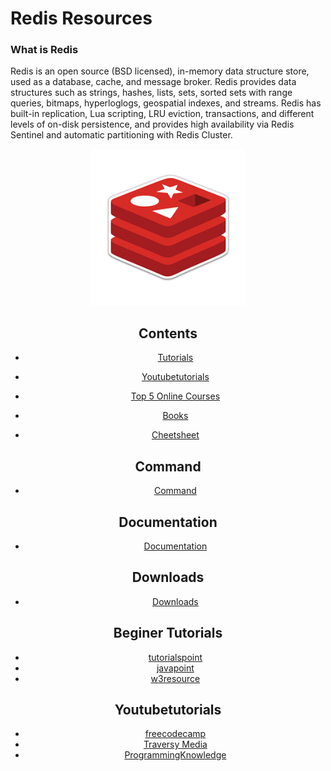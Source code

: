 # Redis Resources
### What is Redis
Redis is an open source (BSD licensed), in-memory data structure store, used as a database, cache, and message broker. Redis provides data structures such as strings, hashes, lists, sets, sorted sets with range queries, bitmaps, hyperloglogs, geospatial indexes, and streams. Redis has built-in replication, Lua scripting, LRU eviction, transactions, and different levels of on-disk persistence, and provides high availability via Redis Sentinel and automatic partitioning with Redis Cluster. 

<div align="center">
	<code><img height="250" src="https://raw.githubusercontent.com/github/explore/80688e429a7d4ef2fca1e82350fe8e3517d3494d/topics/redis/redis.png"></code>
</div>
<div align="center">

## Contents

- [Tutorials](#beginer-tutorials)<br/> 

- [ Youtubetutorials](#beginer-tutorials)<br/> 

- [Top 5 Online Courses](#beginer-tutorials)<br/> 

- [Books](#beginer-tutorials)<br/> 

- [Cheetsheet](https://gist.github.com/LeCoupa/1596b8f359ad8812c7271b5322c30946)

## Command
- [Command](https://redis.io/commands)

## Documentation
- [Documentation](https://redis.io/documentation)

## Downloads
- [Downloads](https://redis.io/download)

## Beginer Tutorials
- [tutorialspoint ](https://www.tutorialspoint.com/redis/index.htm)
- [javapoint](https://www.javatpoint.com/redis-tutorial)
- [w3resource](https://www.w3resource.com/redis/)

## Youtubetutorials
- [freecodecamp](https://www.youtube.com/watch?v=XCsS_NVAa1g)
- [Traversy Media](https://www.youtube.com/watch?v=Hbt56gFj998)
- [ProgrammingKnowledge](https://www.youtube.com/playlist?list=PLS1QulWo1RIYZZxQdap7Sd0ARKFI-XVsd)
